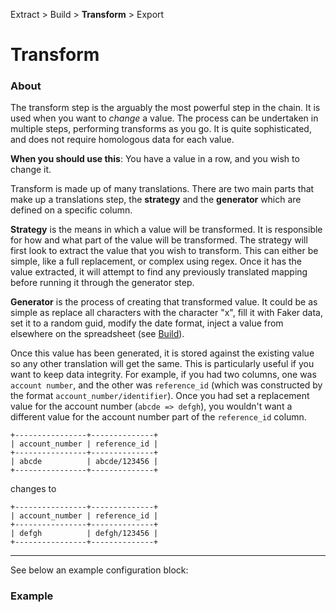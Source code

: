 Extract > Build > **Transform** > Export

Transform
=======

### About

The transform step is the arguably the most powerful step in the chain.  It is used when you want to *change* a value.
The process can be undertaken in multiple steps, performing transforms as you go. It is quite sophisticated, and does
not require homologous data for each value.

**When you should use this**: You have a value in a row, and you wish to change it.  

Transform is made up of many translations.  There are two main parts that make up a translations step, the 
**strategy** and the **generator** which are defined on a specific column.

**Strategy** is the means in which a value will be transformed. It is responsible for how and what part of the value 
will be transformed. The strategy will first look to extract the value that you wish to transform.  This can either
be simple, like a full replacement, or complex using regex.  Once it has the value extracted, it will attempt to find
any previously translated mapping before running it through the generator step.

**Generator** is the process of creating that transformed value.  It could be as simple as replace all characters with
the character "x", fill it with Faker data, set it to a random guid, modify the date format, inject a value from 
elsewhere on the spreadsheet (see [Build](../builder/main.md)).  

Once this value has been generated, it is stored against the existing value so any other translation will get the same.
This is particularly useful if you want to keep data integrity. For example, if you had two columns, one was `account
number`, and the other was `reference_id` (which was constructed by the format `account_number/identifier`).  Once you 
had set a replacement value for the account number (`abcde => defgh`), you wouldn't want a different value for the 
account number part of the `reference_id` column. 

```
+----------------+--------------+
| account_number | reference_id |
+----------------+--------------+
| abcde          | abcde/123456 |
+----------------+--------------+
```
changes to
```
+----------------+--------------+
| account_number | reference_id |
+----------------+--------------+
| defgh          | defgh/123456 |
+----------------+--------------+
```

---



See below an example configuration block:

### Example

